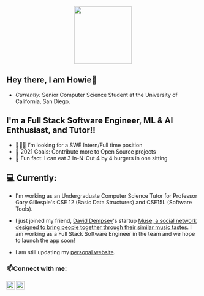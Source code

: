 <div align='center'>
  <img height="150px" src="https://media.giphy.com/media/RbDKaczqWovIugyJmW/giphy.gif">
</div>

<h2>Hey there, I am Howie👋</h2>

- <i>Currently:</i> Senior Computer Science Student at the University of California, San Diego.

## I'm a Full Stack Software Engineer, ML & AI Enthusiast, and Tutor!!

- 🧑🏻‍💻 I’m looking for a SWE Intern/Full time position
- 🥅 2021 Goals: Contribute more to Open Source projects
- 🍔 Fun fact: I can eat 3 In-N-Out 4 by 4 burgers in one sitting

<h2>💻 Currently:</h2>

- I'm working as an Undergraduate Computer Science Tutor for Professor Gary Gillespie's CSE 12 (Basic Data Structures) and CSE15L (Software Tools).

- I just joined my friend, [David Dempsey]'s startup [Muse, a social network designed to bring people together through their similar music tastes]. I am working as a Full Stack Software Engineer in the team and we hope to launch the app soon!

- I am still updating my [personal website].

### 📫Connect with me:

[<img align="left" alt="howardchen246 | LinkedIn" width="22px" src="https://cdn.jsdelivr.net/npm/simple-icons@v3/icons/linkedin.svg" />][linkedin]
[<img align="left" alt="howardchen246 | Instagram" width="22px" src="https://cdn.jsdelivr.net/npm/simple-icons@v3/icons/instagram.svg" />][instagram]

<!-- ## Projects

<details>

</details> -->

[david dempsey]: https://github.com/daviddempsey
[muse, a social network designed to bring people together through their similar music tastes]: https://www.muuse.app
[instagram]: https://www.instagram.com/hhhowiee/
[linkedin]: https://www.linkedin.com/in/huch246/
[personal website]: howardchen246.github.io
